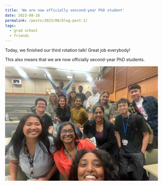 ```yaml
---
title: 'We are now officially sencond-year PhD student'
date: 2023-08-16
permalink: /posts/2023/08/blog-post-1/
tags:
  - grad school
  - friends
---
```


Today, we finished our third rotation talk! Great job everybody! 

This also means that we are now officially second-year PhD students.

![Second year PhD students](/images/Blog_photos/after_rotation_talk.png)